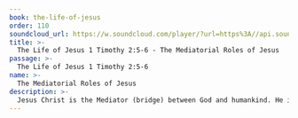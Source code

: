 ```yaml
---
book: the-life-of-jesus
order: 110
soundcloud_url: https://w.soundcloud.com/player/?url=https%3A//api.soundcloud.com/tracks/
title: >-
  The Life of Jesus 1 Timothy 2:5-6 - The Mediatorial Roles of Jesus
passage: >-
  The Life of Jesus 1 Timothy 2:5-6
name: >-
  The Mediatorial Roles of Jesus
description: >-
  Jesus Christ is the Mediator (bridge) between God and humankind. He is Prophet, Priest and King.
---
```


